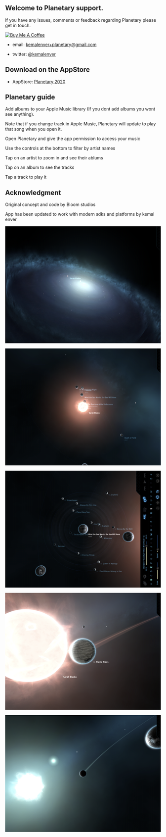 ## Welcome to Planetary support.

If you have any issues, comments or feedback regarding Planetary please get in touch.

<a href="https://www.buymeacoffee.com/kemalenver" target="_blank"><img src="https://cdn.buymeacoffee.com/buttons/default-orange.png" alt="Buy Me A Coffee" style="width: 150px !important;" ></a>

* email: [kemalenver+planetary@gmail.com](kemalenver+planetary@gmail.com)

* twitter: [@kemalenver](https://www.twitter.com/kemalenver)

## Download on the AppStore

* AppStore: [Planetary 2020](https://apps.apple.com/us/app/planetary2020/id1473561807?ls=1)

## Planetary guide

Add albums to your Apple Music library (If you dont add albums you wont see anything).  

Note that if you change track in Apple Music, Planetary will update to play that song when you open it.

Open Planetary and give the app permission to access your music

Use the controls at the bottom to filter by artist names

Tap on an artist to zoom in and see their ablums

Tap on an album to see the tracks

Tap a track to play it

## Acknowledgment

Original concept and code by Bloom studios

App has been updated to work with modern sdks and platforms by kemal enver


![pretty planetary 1](https://github.com/kemalenver/planetaryapp/blob/master/images/1.PNG "Planetary so pretty 1")

![prett planetary 2](https://github.com/kemalenver/planetaryapp/blob/master/images/2.PNG "Planetary so pretty 2")

![pretty planetary 3](https://github.com/kemalenver/planetaryapp/blob/master/images/3.PNG "Planetary so pretty 3")

![pretty planetary 4](https://github.com/kemalenver/planetaryapp/blob/master/images/4.PNG "Planetary so pretty 4")

![pretty planetary 5](https://github.com/kemalenver/planetaryapp/blob/master/images/5.PNG "Planetary so pretty 5")

